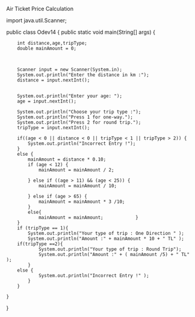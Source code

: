 Air Ticket Price Calculation

import java.util.Scanner;

public class Odev14 {
    public static void main(String[] args) {

        int distance,age,tripType;
        double mainAmount = 0;



        Scanner input = new Scanner(System.in);
        System.out.println("Enter the distance in km :");
        distance = input.nextInt();


        System.out.println("Enter your age: ");
        age = input.nextInt();

        System.out.println("Choose your trip type :");
        System.out.println("Press 1 for one-way.");
        System.out.println("Press 2 for round trip.");
        tripType = input.nextInt();

        if((age < 0 || distance < 0 || tripType < 1 || tripType > 2)) {
            System.out.println("Incorrect Entry !");
        }
        else {
            mainAmount = distance * 0.10;
            if (age < 12) {
                mainAmount = mainAmount / 2;

            } else if ((age > 11) && (age < 25)) {
                mainAmount = mainAmount / 10;

            } else if (age > 65) {
                mainAmount = mainAmount * 3 /10;
            }
            else{
                mainAmount = mainAmount;            }
        }
        if (tripType == 1){
            System.out.println("Your type of trip : One Direction " );
            System.out.println("Amount :" + mainAmount * 10 + " TL" );
        if(tripType ==2){
                System.out.println("Your type of trip : Round Trip");
                System.out.println("Amount :" + ( mainAmount /5) + " TL" );
            }
        else {
                System.out.println("Incorrect Entry !" );
            }
        }

    }

}
